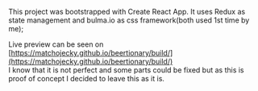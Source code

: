 This project was bootstrapped with Create React App.
It uses Redux as state management and bulma.io as css framework(both used 1st time by me);

Live preview can be seen on [https://matchojecky.github.io/beertionary/build/](https://matchojecky.github.io/beertionary/build/)   
I know that it is not perfect and some parts could be fixed but as this is proof of concept I decided to leave this as it is.
